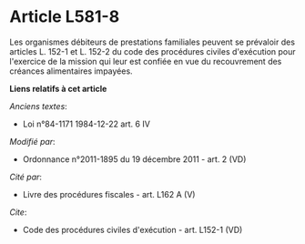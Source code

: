 # Article L581-8

Les organismes débiteurs de prestations familiales peuvent se prévaloir des articles L. 152-1 et L. 152-2 du code des
procédures civiles d'exécution pour l'exercice de la mission qui leur est confiée en vue du recouvrement des créances
alimentaires impayées.

**Liens relatifs à cet article**

_Anciens textes_:

  - Loi n°84-1171 1984-12-22 art. 6 IV

_Modifié par_:

  - Ordonnance n°2011-1895 du 19 décembre 2011 - art. 2 (VD)

_Cité par_:

  - Livre des procédures fiscales - art. L162 A (V)

_Cite_:

  - Code des procédures civiles d'exécution - art. L152-1 (VD)
